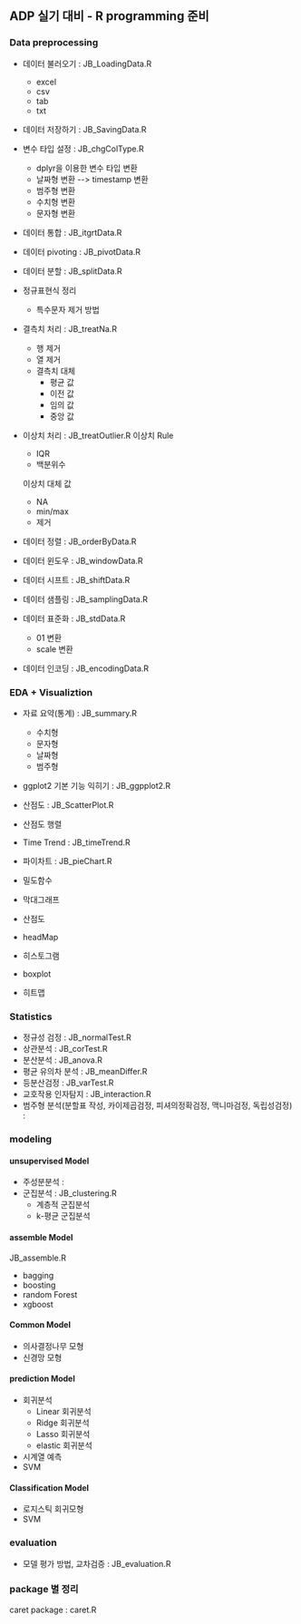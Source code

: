 ## ADP 실기 대비 - R programming 준비

### Data preprocessing
- 데이터 불러오기          : JB_LoadingData.R
  - excel
  - csv
  - tab
  - txt
- 데이터 저장하기          : JB_SavingData.R
- 변수 타입 설정           : JB_chgColType.R
  - dplyr을 이용한 변수 타입 변환
  - 날짜형 변환 --> timestamp 변환
  - 범주형 변환
  - 수치형 변환
  - 문자형 변환

- 데이터 통합              : JB_itgrtData.R
- 데이터 pivoting          : JB_pivotData.R

- 데이터 분할              : JB_splitData.R
- 정규표현식 정리           
  - 특수문자 제거 방법
- 결측치 처리              : JB_treatNa.R
  - 행 제거
  - 열 제거
  - 결측치 대체
    - 평균 값
    - 이전 값
    - 임의 값
    - 중앙 값


- 이상치 처리               : JB_treatOutlier.R
  이상치 Rule
  - IQR
  - 백분위수
   
  이상치 대체 값
  - NA
  - min/max
  - 제거


- 데이터 정렬                : JB_orderByData.R
- 데이터 윈도우              : JB_windowData.R
- 데이터 시프트              : JB_shiftData.R
- 데이터 샘플링              : JB_samplingData.R
- 데이터 표준화              : JB_stdData.R
  - 01 변환
  - scale 변환
- 데이터 인코딩              : JB_encodingData.R
### EDA + Visualiztion
- 자료 요약(통계)            : JB_summary.R 
  - 수치형
  - 문자형
  - 날짜형
  - 범주형
- ggplot2 기본 기능 익히기   : JB_ggpplot2.R
- 산점도                     : JB_ScatterPlot.R
- 산점도 행렬                  
- Time Trend                 : JB_timeTrend.R
- 파이차트                   : JB_pieChart.R
- 밀도함수
- 막대그래프
- 산점도
- headMap

- 히스토그램
- boxplot
- 히트맵

### Statistics 
- 정규성 검정 : JB_normalTest.R
- 상관분석    : JB_corTest.R
- 분산분석    : JB_anova.R
- 평균 유의차 분석 : JB_meanDiffer.R
- 등분산검정                   : JB_varTest.R
- 교호작용 인자탐지            : JB_interaction.R
- 범주형 분석(분할표 작성, 카이제곱검정, 피셔의정확검정, 맥니마검정, 독립성검정) : 

### modeling

#### unsupervised Model
- 주성분분석        : 
- 군집분석          : JB_clustering.R
  - 계층적 군집분석
  - k-평균 군집분석


#### assemble Model
JB_assemble.R
- bagging
- boosting
- random Forest
- xgboost

#### Common Model
- 의사결정나무 모형   
- 신경망 모형

#### prediction Model
- 회귀분석
  - Linear 회귀분석   
  - Ridge 회귀분석     
  - Lasso 회귀분석    
  - elastic 회귀분석  
- 시계열 예측         
- SVM                 

#### Classification Model
- 로지스틱 회귀모형
- SVM

### evaluation
- 모델 평가 방법, 교차검증 : JB_evaluation.R 


### package 별 정리
caret package : caret.R
